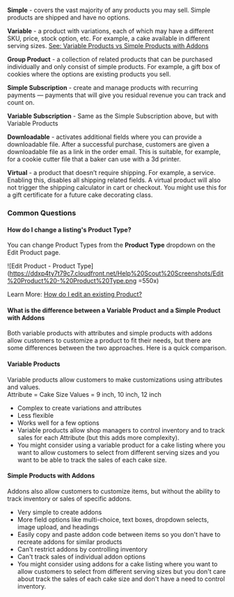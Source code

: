 **Simple** - covers the vast majority of any products you may sell. Simple products are shipped and have no options.

**Variable** - a product with variations, each of which may have a different SKU, price, stock option, etc. For example, a cake available in different serving sizes. [See: Variable Products vs Simple Products with Addons](#variable-products-vs-simple-products-with-addons)

**Group Product** - a collection of related products that can be purchased individually and only consist of simple products. For example, a gift box of cookies where the options are existing products you sell.

**Simple Subscription** - create and manage products with recurring payments — payments that will give you residual revenue you can track and count on.

**Variable Subscription** - Same as the Simple Subscription above, but with Variable Products

**Downloadable** - activates additional fields where you can provide a downloadable file. After a successful purchase, customers are given a downloadable file as a link in the order email. This is suitable, for example, for a cookie cutter file that a baker can use with a 3d printer.

**Virtual** - a product that doesn’t require shipping. For example, a service. Enabling this, disables all shipping related fields. A virtual product will also not trigger the shipping calculator in cart or checkout.  You might use this for a gift certificate for a future cake decorating class.

### Common Questions

#### How do I change a listing's Product Type?

You can change Product Types from the **Product Type** dropdown on the Edit Product page.

![Edit Product - Product Type](https://ddxp4ty7t79c7.cloudfront.net/Help%20Scout%20Screenshots/Edit%20Product%20-%20Product%20Type.png =550x)

Learn More: [How do I edit an existing Product?](https://frosting.helpscoutdocs.com/article/146-how-do-i-edit-an-existing-product)

#### What is the difference between a Variable Product and a Simple Product with Addons
Both variable products with attributes and simple products with addons allow customers to customize a product to fit their needs, but there are some differences between the two approaches.  Here is a quick comparison.

#### Variable Products
Variable products allow customers to make customizations using attributes and values.  
Attribute = Cake Size      Values = 9 inch, 10 inch, 12 inch

- Complex to create variations and attributes
- Less flexible
- Works well for a few options
- Variable products allow shop managers to control inventory and to track sales for each Attribute (but this adds more complexity).  
- You might consider using a variable product for a cake listing where you want to allow customers to select from different serving sizes and you want to be able to track the sales of each cake size.

#### Simple Products with Addons
Addons also allow customers to customize items, but without the ability to track inventory or sales of specific addons.

- Very simple to create addons
- More field options like multi-choice, text boxes, dropdown selects, image upload, and headings
- Easily copy and paste addon code between items so you don't have to recreate addons for similar products
- Can't restrict addons by controlling inventory
- Can't track sales of individual addon options
- You might consider using addons for a cake listing where you want to allow customers to select from different serving sizes but you don't care about track the sales of each cake size and don't have a need to control inventory.